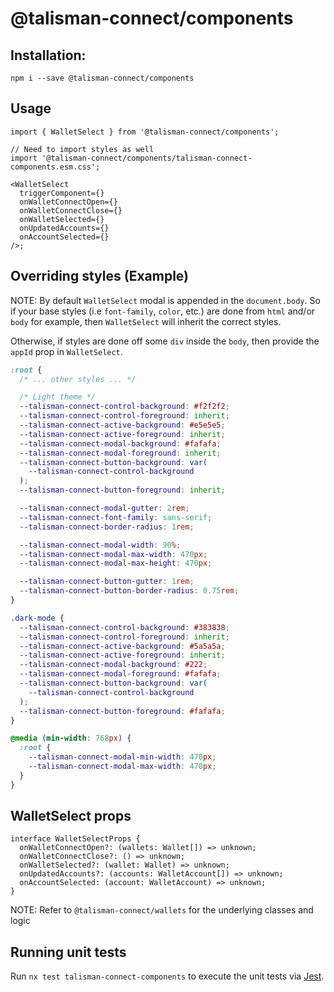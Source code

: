 # @talisman-connect/components

## Installation:

```
npm i --save @talisman-connect/components
```

## Usage

```tsx
import { WalletSelect } from '@talisman-connect/components';

// Need to import styles as well
import '@talisman-connect/components/talisman-connect-components.esm.css';

<WalletSelect
  triggerComponent={}
  onWalletConnectOpen={}
  onWalletConnectClose={}
  onWalletSelected={}
  onUpdatedAccounts={}
  onAccountSelected={}
/>;
```

## Overriding styles (Example)

NOTE: By default `WalletSelect` modal is appended in the `document.body`.
So if your base styles (i.e `font-family`, `color`, etc.) are done from `html` and/or `body` for example,
then `WalletSelect` will inherit the correct styles.

Otherwise, if styles are done off some `div` inside the `body`, then provide the `appId` prop in `WalletSelect`.

```css
:root {
  /* ... other styles ... */

  /* Light theme */
  --talisman-connect-control-background: #f2f2f2;
  --talisman-connect-control-foreground: inherit;
  --talisman-connect-active-background: #e5e5e5;
  --talisman-connect-active-foreground: inherit;
  --talisman-connect-modal-background: #fafafa;
  --talisman-connect-modal-foreground: inherit;
  --talisman-connect-button-background: var(
    --talisman-connect-control-background
  );
  --talisman-connect-button-foreground: inherit;

  --talisman-connect-modal-gutter: 2rem;
  --talisman-connect-font-family: sans-serif;
  --talisman-connect-border-radius: 1rem;

  --talisman-connect-modal-width: 90%;
  --talisman-connect-modal-max-width: 470px;
  --talisman-connect-modal-max-height: 470px;

  --talisman-connect-button-gutter: 1rem;
  --talisman-connect-button-border-radius: 0.75rem;
}

.dark-mode {
  --talisman-connect-control-background: #383838;
  --talisman-connect-control-foreground: inherit;
  --talisman-connect-active-background: #5a5a5a;
  --talisman-connect-active-foreground: inherit;
  --talisman-connect-modal-background: #222;
  --talisman-connect-modal-foreground: #fafafa;
  --talisman-connect-button-background: var(
    --talisman-connect-control-background
  );
  --talisman-connect-button-foreground: #fafafa;
}

@media (min-width: 768px) {
  :root {
    --talisman-connect-modal-min-width: 470px;
    --talisman-connect-modal-max-width: 470px;
  }
}
```

## WalletSelect props

```tsx
interface WalletSelectProps {
  onWalletConnectOpen?: (wallets: Wallet[]) => unknown;
  onWalletConnectClose?: () => unknown;
  onWalletSelected?: (wallet: Wallet) => unknown;
  onUpdatedAccounts?: (accounts: WalletAccount[]) => unknown;
  onAccountSelected: (account: WalletAccount) => unknown;
}
```

NOTE: Refer to `@talisman-connect/wallets` for the underlying classes and logic

## Running unit tests

Run `nx test talisman-connect-components` to execute the unit tests via [Jest](https://jestjs.io).
